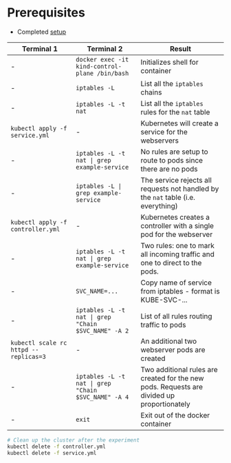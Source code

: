 # Prerequisites
* Completed [setup](../setup/README.md)

| Terminal 1 | Terminal 2 | Result |
|-|-|-|
| - | `docker exec -it kind-control-plane /bin/bash` |Initializes shell for container|
|-| `iptables -L` |List all the `iptables` chains|
|-| `iptables -L -t nat` |List all the `iptables` rules for the `nat` table|
| `kubectl apply -f service.yml` |-|Kubernetes will create a service for the webservers|
|-| `iptables -L -t nat \| grep example-service` |No rules are setup to route to pods since there are no pods|
|-| `iptables -L \| grep example-service` |The service rejects all requests not handled by the `nat` table (i.e. everything)|
| `kubectl apply -f controller.yml` |-|Kubernetes creates a controller with a single pod for the webserver|
|-| `iptables -L -t nat \| grep example-service` |Two rules: one to mark all incoming traffic and one to direct to the pods.|
|-| `SVC_NAME=...` |Copy name of service from iptables - format is KUBE-SVC-...|
|-| `iptables -L -t nat \| grep "Chain $SVC_NAME" -A 2` |List of all rules routing traffic to pods|
| `kubectl scale rc httpd --replicas=3` |-|An additional two webserver pods are created|
|-| `iptables -L -t nat \| grep "Chain $SVC_NAME" -A 4` |Two additional rules are created for the new pods.  Requests are divided up proportionately|
|-| `exit` |Exit out of the docker container|

```bash
# Clean up the cluster after the experiment
kubectl delete -f controller.yml
kubectl delete -f service.yml
```
